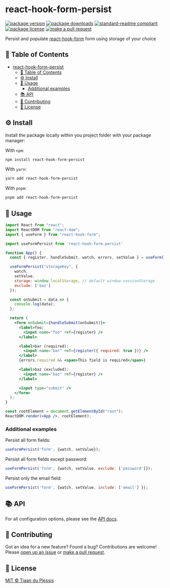 
# react-hook-form-persist
[![package version](https://img.shields.io/npm/v/react-hook-form-persist.svg?style=flat-square)](https://npmjs.org/package/react-hook-form-persist)
[![package downloads](https://img.shields.io/npm/dm/react-hook-form-persist.svg?style=flat-square)](https://npmjs.org/package/react-hook-form-persist)
[![standard-readme compliant](https://img.shields.io/badge/readme%20style-standard-brightgreen.svg?style=flat-square)](https://github.com/RichardLitt/standard-readme)
[![package license](https://img.shields.io/npm/l/react-hook-form-persist.svg?style=flat-square)](https://npmjs.org/package/react-hook-form-persist)
[![make a pull request](https://img.shields.io/badge/PRs-welcome-brightgreen.svg?style=flat-square)](http://makeapullrequest.com)

Persist and populate [react-hook-form](https://react-hook-form.com/) form using storage of your choice

## 📖 Table of Contents

- [react-hook-form-persist](#react-hook-form-persist)
  - [📖 Table of Contents](#-table-of-contents)
  - [⚙️ Install](#️-install)
  - [📖 Usage](#-usage)
    - [Additional examples](#additional-examples)
  - [📚 API](#-api)
  - [💬 Contributing](#-contributing)
  - [🪪 License](#-license)

## ⚙️ Install

Install the package locally within you project folder with your package manager:

With `npm`:
```sh
npm install react-hook-form-persist
```

With `yarn`:
```sh
yarn add react-hook-form-persist
```

With `pnpm`:
```sh
pnpm add react-hook-form-persist
```

## 📖 Usage

```jsx
import React from "react";
import ReactDOM from "react-dom";
import { useForm } from "react-hook-form";

import useFormPersist from 'react-hook-form-persist'

function App() {
  const { register, handleSubmit, watch, errors, setValue } = useForm();

  useFormPersist("storageKey", {
    watch, 
    setValue,
    storage: window.localStorage, // default window.sessionStorage
    exclude: ['baz']
  });

  const onSubmit = data => {
    console.log(data);
  };

  return (
    <form onSubmit={handleSubmit(onSubmit)}>
      <label>foo:
        <input name="foo" ref={register} />
      </label>

      <label>bar (required):
        <input name="bar" ref={register({ required: true })} />
      </label>
      {errors.required && <span>This field is required</span>}

      <label>baz (excluded):
        <input name="baz" ref={register} />
      </label>

      <input type="submit" />
    </form>
  );
}

const rootElement = document.getElementById("root");
ReactDOM.render(<App />, rootElement);

```

### Additional examples

Persist all form fields:

```js
useFormPersist('form', {watch, setValue});
```

Persist all form fields except password:

```js
useFormPersist('form', {watch, setValue, exclude: ['password']});
```

Persist only the email field:

```js
useFormPersist('form', {watch, setValue, include: ['email'] });
```





## 📚 API

For all configuration options, please see the [API docs](https://paka.dev/npm/react-hook-form-persist).

## 💬 Contributing

Got an idea for a new feature? Found a bug? Contributions are welcome! Please [open up an issue](https://github.com/tiaanduplessis/feature-flip/issues) or [make a pull request](https://makeapullrequest.com/).

## 🪪 License

[MIT © Tiaan du Plessis](./LICENSE)
    
